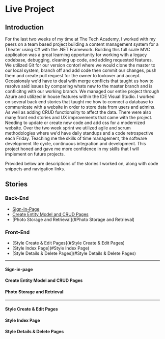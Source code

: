 # Live Project

## Introduction

  For the last two weeks of my time at The Tech Academy, I worked with my peers on a team based project building a content management system for a Theater using C# with the .NET Framework. Building this full scale MVC application was a great learning opportunity for working with a legacy codebase, debugging, cleaning up code, and adding requested features. We utilized Git for our version contorl where we would clone the master to our local system, branch off and add code then commit our changes, push them and create pull request for the owner to lookover and accept. Occasionaly we'd have to deal with merge conflicts that taught us how to resolve said issues by comparing whats new to the master branch and is conflicitng with our working branch. We managed our entire project through Azure and utilized in house features within the IDE Visual Studio. I worked on several back end stories that taught me how to connect a database to communicate with a website in order to store data from users and admins. As well as adding CRUD functionality to affect the data. There were also many front end stories and UX improvements that came with the project. Needing to update or create new code and add css for a modernized website. Over the two week sprint we utilized agile and scrum methodologies where we'd have daily standups and a code retrospective each Friday. Teaching me the skills of time management, the software development life cycle, continuous integration and development. This project honed and gave me more confidence in my skills that I will implement on future projects.

Provided below are descriptions of the stories I worked on, along with code snippets and navigation links. 

## Stories

### Back-End
- [Sign-In-Page](#Sign-in-page)
- [Create Entity Model and CRUD Pages](#Create-Entity-Model-and-CRUD-Pages)
- [Photo Storage and Retrieval](#Photo Storage and Retrieval)
### Front-End
- [Style Create & Edit Pages](#Style Create & Edit Pages)
- [Style Index Page](#Style Index Page)
- [Style Details & Delete Pages](#Style Details & Delete Pages)
---

#### Sign-in-page

#### Create Entity Model and CRUD Pages

#### Photo Storage and Retrieval

---

#### Style Create & Edit Pages

#### Style Index Page

#### Style Details & Delete Pages

